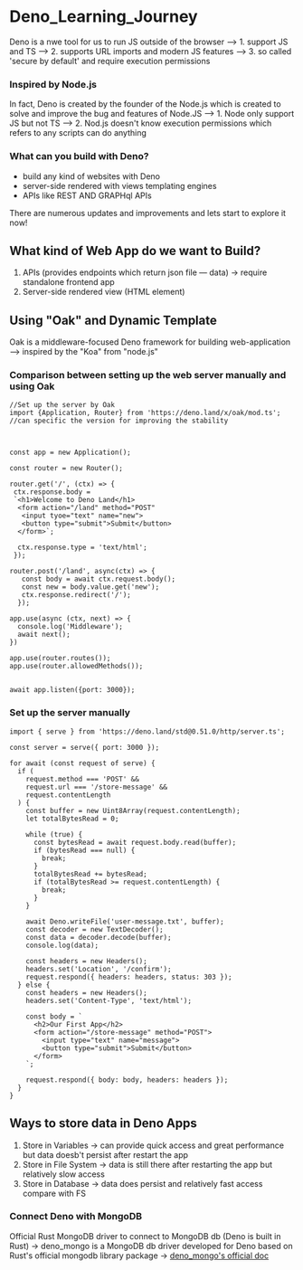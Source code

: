# Deno_Learning_Journey
Deno is a nwe tool for us to run JS outside of the browser
--> 1. support JS and TS
--> 2. supports URL imports and modern JS features
--> 3. so called 'secure by default' and require execution permissions

### Inspired by Node.js
In fact, Deno is created by the founder of the Node.js which is created to solve and improve the bug and features of Node.JS
--> 1. Node only support JS but not TS
--> 2. Nod.js doesn't know execution permissions which refers to any scripts can do anything

### What can you build with Deno?
- build any kind of websites with Deno
- server-side rendered with views templating engines 
- APIs like REST AND GRAPHql APIs

There are numerous updates and improvements and lets start to explore it now!

## What kind of Web App do we want to Build?
1. APIs (provides endpoints which return json file — data) 
-> require standalone frontend app
2. Server-side rendered view (HTML element) 


## Using "Oak" and Dynamic Template
Oak is a middleware-focused Deno framework for building web-application
--> inspired by the "Koa" from "node.js"

### Comparison between setting up the web server manually and using Oak
```
//Set up the server by Oak
import {Application, Router} from 'https://deno.land/x/oak/mod.ts'; //can specific the version for improving the stability 



const app = new Application();

const router = new Router();

router.get('/', (ctx) => {
 ctx.response.body = 
 `<h1>Welcome to Deno Land</h1>
  <form action="/land" method="POST"
   <input tyoe="text" name="new">
   <button type="submit">Submit</button>
  </form>`;
  
  ctx.response.type = 'text/html';
 });
 
router.post('/land', async(ctx) => {
   const body = await ctx.request.body();
   const new = body.value.get('new');
   ctx.response.redirect('/');
  });
 
app.use(async (ctx, next) => {
  console.log('Middleware');
  await next();
})

app.use(router.routes());
app.use(router.allowedMethods());


await app.listen({port: 3000});

```
### Set up the server manually 
```
import { serve } from 'https://deno.land/std@0.51.0/http/server.ts';

const server = serve({ port: 3000 });

for await (const request of serve) {
  if (
    request.method === 'POST' &&
    request.url === '/store-message' &&
    request.contentLength
  ) {
    const buffer = new Uint8Array(request.contentLength);
    let totalBytesRead = 0;

    while (true) {
      const bytesRead = await request.body.read(buffer);
      if (bytesRead === null) {
        break;
      }
      totalBytesRead += bytesRead;
      if (totalBytesRead >= request.contentLength) {
        break;
      }
    }

    await Deno.writeFile('user-message.txt', buffer);
    const decoder = new TextDecoder();
    const data = decoder.decode(buffer);
    console.log(data);

    const headers = new Headers();
    headers.set('Location', '/confirm');
    request.respond({ headers: headers, status: 303 });
  } else {
    const headers = new Headers();
    headers.set('Content-Type', 'text/html');

    const body = `
      <h2>Our First App</h2>
      <form action="/store-message" method="POST">
        <input type="text" name="message">
        <button type="submit">Submit</button>
      </form>
    `;

    request.respond({ body: body, headers: headers });
  }
}

```
## Ways to store data in Deno Apps
1. Store in Variables 
-> can provide quick access and great performance but data doesb't persist after restart the app
2. Store in File System
-> data is still there after restarting the app but relatively slow access 
3. Store in Database
-> data does persist and relatively fast access compare with FS

### Connect Deno with MongoDB
Official Rust MongoDB driver to connect to MongoDB db (Deno is built in Rust)
-> deno_mongo is a MongoDB db driver developed for Deno based on Rust's official mongodb library package
-> [deno_mongo's official doc](https://deno.land/x/mongo@v0.13.0)



